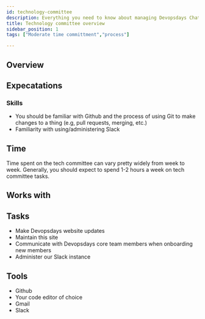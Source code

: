 ```yaml
---
id: technology-committee
description: Everything you need to know about managing Devopsdays Chattanooga's technology
title: Technology committee overview
sidebar_position: 1
tags: ["Moderate time committment","process"]

---
```


## Overview

## Expecatations

### Skills

* You should be familiar with Github and the process of using Git to make changes to a thing (e.g, pull requests, merging, etc.)
* Familiarity with using/administering Slack

## Time

Time spent on the tech committee can vary pretty widely from week to week. Generally, you should expect to spend 1-2 hours a week on tech committee tasks.

## Works with

## Tasks

* Make Devopsdays website updates
* Maintain this site
* Communicate with Devopsdays core team members when onboarding new members
* Administer our Slack instance

## Tools

* Github
* Your code editor of choice
* Gmail
* Slack


